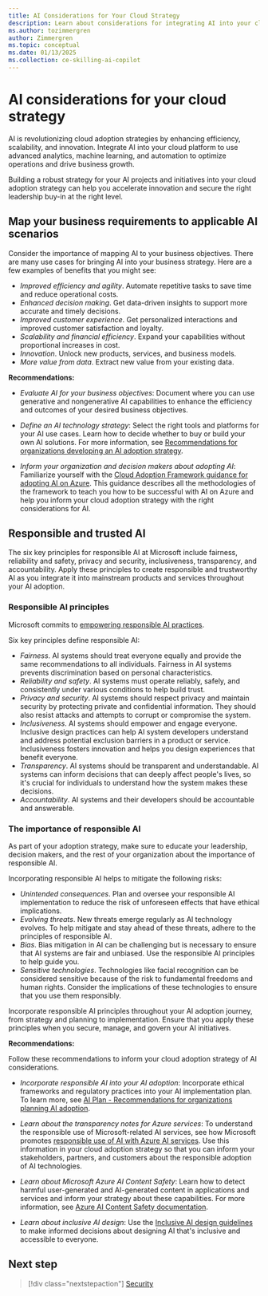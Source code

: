 ```yaml
---
title: AI Considerations for Your Cloud Strategy
description: Learn about considerations for integrating AI into your cloud adoption strategy. Use analytics, machine learning, and automation to optimize operations.
ms.author: tozimmergren
author: Zimmergren
ms.topic: conceptual
ms.date: 01/13/2025
ms.collection: ce-skilling-ai-copilot
---
```


# AI considerations for your cloud strategy

AI is revolutionizing cloud adoption strategies by enhancing efficiency, scalability, and innovation. Integrate AI into your cloud platform to use advanced analytics, machine learning, and automation to optimize operations and drive business growth.

Building a robust strategy for your AI projects and initiatives into your cloud adoption strategy can help you accelerate innovation and secure the right leadership buy-in at the right level.

## Map your business requirements to applicable AI scenarios

Consider the importance of mapping AI to your business objectives. There are many use cases for bringing AI into your business strategy. Here are a few examples of benefits that you might see:

- *Improved efficiency and agility*. Automate repetitive tasks to save time and reduce operational costs.
- *Enhanced decision making*. Get data-driven insights to support more accurate and timely decisions.
- *Improved customer experience*. Get personalized interactions and improved customer satisfaction and loyalty.
- *Scalability and financial efficiency*. Expand your capabilities without proportional increases in cost.
- *Innovation*. Unlock new products, services, and business models.
- *More value from data*. Extract new value from your existing data.

**Recommendations:**

- *Evaluate AI for your business objectives*: Document where you can use generative and nongenerative AI capabilities to enhance the efficiency and outcomes of your desired business objectives.

- *Define an AI technology strategy*: Select the right tools and platforms for your AI use cases. Learn how to decide whether to buy or build your own AI solutions. For more information, see [Recommendations for organizations developing an AI adoption strategy](../../scenarios/ai/strategy.md).

- *Inform your organization and decision makers about adopting AI*: Familiarize yourself with the [Cloud Adoption Framework guidance for adopting AI on Azure](../../scenarios/ai/index.md). This guidance describes all the methodologies of the framework to teach you how to be successful with AI on Azure and help you inform your cloud adoption strategy with the right considerations for AI.

## Responsible and trusted AI

The six key principles for responsible AI at Microsoft include fairness, reliability and safety, privacy and security, inclusiveness, transparency, and accountability. Apply these principles to create responsible and trustworthy AI as you integrate it into mainstream products and services throughout your AI adoption.

### Responsible AI principles

Microsoft commits to [empowering responsible AI practices](https://www.microsoft.com/ai/responsible-ai).

Six key principles define responsible AI:

- *Fairness*. AI systems should treat everyone equally and provide the same recommendations to all individuals. Fairness in AI systems prevents discrimination based on personal characteristics.
- *Reliability and safety*. AI systems must operate reliably, safely, and consistently under various conditions to help build trust.
- *Privacy and security*. AI systems should respect privacy and maintain security by protecting private and confidential information. They should also resist attacks and attempts to corrupt or compromise the system.
- *Inclusiveness*. AI systems should empower and engage everyone. Inclusive design practices can help AI system developers understand and address potential exclusion barriers in a product or service. Inclusiveness fosters innovation and helps you design experiences that benefit everyone.
- *Transparency*. AI systems should be transparent and understandable. AI systems can inform decisions that can deeply affect people's lives, so it's crucial for individuals to understand how the system makes these decisions.
- *Accountability*. AI systems and their developers should be accountable and answerable.

### The importance of responsible AI

As part of your adoption strategy, make sure to educate your leadership, decision makers, and the rest of your organization about the importance of responsible AI.

Incorporating responsible AI helps to mitigate the following risks:

- *Unintended consequences*. Plan and oversee your responsible AI implementation to reduce the risk of unforeseen effects that have ethical implications.
- *Evolving threats*. New threats emerge regularly as AI technology evolves. To help mitigate and stay ahead of these threats, adhere to the principles of responsible AI.
- *Bias*. Bias mitigation in AI can be challenging but is necessary to ensure that AI systems are fair and unbiased. Use the responsible AI principles to help guide you.
- *Sensitive technologies*. Technologies like facial recognition can be considered sensitive because of the risk to fundamental freedoms and human rights. Consider the implications of these technologies to ensure that you use them responsibly.

Incorporate responsible AI principles throughout your AI adoption journey, from strategy and planning to implementation. Ensure that you apply these principles when you secure, manage, and govern your AI initiatives.

**Recommendations:**

Follow these recommendations to inform your cloud adoption strategy of AI considerations.

- *Incorporate responsible AI into your AI adoption*: Incorporate ethical frameworks and regulatory practices into your AI implementation plan. To learn more, see [AI Plan - Recommendations for organizations planning AI adoption](../../scenarios/ai/plan.md#implement-responsible-ai).

- *Learn about the transparency notes for Azure services*: To understand the responsible use of Microsoft-related AI services, see how Microsoft promotes [responsible use of AI with Azure AI services](/azure/ai-services/responsible-use-of-ai-overview). Use this information in your cloud adoption strategy so that you can inform your stakeholders, partners, and customers about the responsible adoption of AI technologies.

- *Learn about Microsoft Azure AI Content Safety*: Learn how to detect harmful user-generated and AI-generated content in applications and services and inform your strategy about these capabilities. For more information, see [Azure AI Content Safety documentation](/azure/ai-services/content-safety/).

- *Learn about inclusive AI design*: Use the [Inclusive AI design guidelines](https://inclusive.microsoft.design/tools-and-activities/InPursuitofInclusiveAI.pdf) to make informed decisions about designing AI that's inclusive and accessible to everyone.

## Next step

> [!div class="nextstepaction"]
> [Security](security.md)
